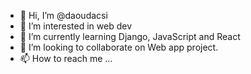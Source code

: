 - 👋 Hi, I’m @daoudacsi
- 👀 I’m interested in web dev
- 🌱 I’m currently learning Django, JavaScript and React
- 💞️ I’m looking to collaborate on Web app project.
- 📫 How to reach me ...

<!---
daoudacsi/daoudacsi is a ✨ special ✨ repository because its `README.md` (this file) appears on your GitHub profile.
You can click the Preview link to take a look at your changes.
--->
